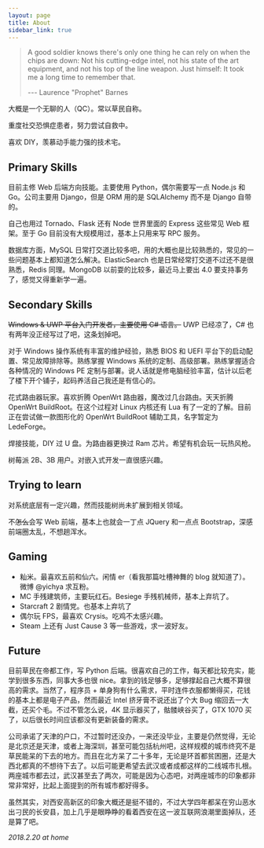 ```yaml
---
layout: page
title: About
sidebar_link: true
---
```


> A good soldier knows there's only one thing he can rely on when the chips are down: Not his cutting-edge intel, not his state of the art equipment, and not his top of the line weapon. Just himself: It took me a long time to remember that. 
>
> --- Laurence "Prophet" Barnes

大概是一个无聊的人（QC）。常以草民自称。

重度社交恐惧症患者，努力尝试自救中。

喜欢 DIY，羡慕动手能力强的技术宅。

## Primary Skills

目前主修 Web 后端方向技能。主要使用 Python，偶尔需要写一点 Node.js 和 Go。公司主要用 Django，但是 ORM 用的是 SQLAlchemy 而不是 Django 自带的。

自己也用过 Tornado、Flask 还有 Node 世界里面的 Express 这些常见 Web 框架。至于 Go 目前没有大规模用过，基本上只用来写 RPC 服务。

数据库方面，MySQL 日常打交道比较多吧，用的大概也是比较熟悉的，常见的一些问题基本上都知道怎么解决。ElasticSearch 也是日常经常打交道不过还不是很熟悉，Redis 同理。MongoDB 以前耍的比较多，最近马上要出 4.0 要支持事务了，感觉又得重新学一遍。

## Secondary Skills

~~Windows & UWP 平台入门开发者，主要使用 C# 语言。~~ UWP 已经凉了，C# 也有两年没正经写过了吧，这条划掉吧。

对于 Windows 操作系统有丰富的维护经验，熟悉 BIOS 和 UEFI 平台下的启动配置、常见故障排除等。熟练掌握 Windows 系统的定制、高级部署。熟练掌握适合各种情况的 Windows PE 定制与部署。说人话就是修电脑经验丰富，估计以后老了楼下开个铺子，起码养活自己我还是有信心的。

花式路由器玩家。喜欢折腾 OpenWrt 路由器，魔改过几台路由。天天折腾 OpenWrt BuildRoot。在这个过程对 Linux 内核还有 Lua 有了一定的了解。目前正在尝试做一款图形化的 OpenWrt BuildRoot 辅助工具，名字暂定为 LedeForge。

焊接技能，DIY 过 U 盘。为路由器更换过 Ram 芯片。希望有机会玩一玩热风枪。

树莓派 2B、3B 用户。对嵌入式开发一直很感兴趣。

## Trying to learn

对系统底层有一定兴趣，然而技能树尚未扩展到相关领域。

不~~怎么~~会写 Web 前端，基本上也就会一丁点 JQuery 和一点点 Bootstrap，深感前端圈太乱，不想趟浑水。

## Gaming

* 籼米。最喜欢五前和仙六。闲情 er（看我那篇吐槽神舞的 blog 就知道了）。微博 @yichya 求互粉。
* MC 手残建筑师，主要玩红石。Besiege 手残机械师，基本上弃坑了。
* Starcraft 2 剧情党。也基本上弃坑了
* 偶尔玩 FPS，最喜欢 Crysis。吃鸡不太感兴趣。
* Steam 上还有 Just Cause 3 等一些游戏，求一波好友。

## Future

目前草民在帝都工作，写 Python 后端。很喜欢自己的工作，每天都比较充实，能学到很多东西，同事大多也很 nice。拿到的钱足够多，足够撑起自己大概不算很高的需求。当然了，程序员 + 单身狗有什么需求，平时连件衣服都懒得买，花钱的基本上都是电子产品，然而最近 Intel 挤牙膏不说还出了个大 Bug 缩回去一大截，还买个毛。不过不管怎么说，4K 显示器买了，骷髅峡谷买了，GTX 1070 买了，以后很长时间应该都没有更新装备的需求。

公司承诺了天津的户口，不过暂时还没办，一来还没毕业，主要是仍然觉得，无论是北京还是天津，或者上海深圳，甚至可能包括杭州吧，这样规模的城市终究不是草民能呆的下去的地方。而且在北方呆了二十多年，无论是环首都贫困圈，还是大西北都真的不想待下去了。以后可能更希望去武汉或者成都这样的二线城市扎根。两座城市都去过，武汉甚至去了两次，可能是因为心态吧，对两座城市的印象都非常非常好，比起上面提到的所有城市都好得多。

虽然其实，对西安高新区的印象大概还是挺不错的，不过大学四年都呆在穷山恶水出刁民的长安县，加上几乎是眼睁睁的看着西安在这一波互联网浪潮里面掉队，还是算了吧。

_2018.2.20 at home_

